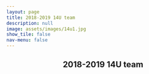 ```yaml
---
layout: page
title: 2018-2019 14U team
description: null
image: assets/images/14u1.jpg
show_tile: false
nav-menu: false
---
```


<!-- Main -->
<div id="main">

<!-- One -->
<section id="one">
  <div class="inner">
    <header class="major">
      <h2>2018-2019 14U team</h2>
    </header>
  <p></p>
  </div>
</section>
</div>
